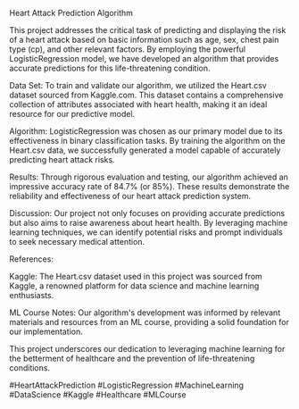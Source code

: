  Heart Attack Prediction Algorithm 

This project addresses the critical task of predicting and displaying the risk of a heart attack based on basic information such as age, sex, chest pain type (cp), and other relevant factors. By employing the powerful LogisticRegression model, we have developed an algorithm that provides accurate predictions for this life-threatening condition.

Data Set: To train and validate our algorithm, we utilized the Heart.csv dataset sourced from Kaggle.com. This dataset contains a comprehensive collection of attributes associated with heart health, making it an ideal resource for our predictive model.

Algorithm: LogisticRegression was chosen as our primary model due to its effectiveness in binary classification tasks. By training the algorithm on the Heart.csv data, we successfully generated a model capable of accurately predicting heart attack risks.

Results: Through rigorous evaluation and testing, our algorithm achieved an impressive accuracy rate of 84.7% (or 85%). These results demonstrate the reliability and effectiveness of our heart attack prediction system.

Discussion: Our project not only focuses on providing accurate predictions but also aims to raise awareness about heart health. By leveraging machine learning techniques, we can identify potential risks and prompt individuals to seek necessary medical attention.

References:

Kaggle: The Heart.csv dataset used in this project was sourced from Kaggle, a renowned platform for data science and machine learning enthusiasts.

ML Course Notes: Our algorithm's development was informed by relevant materials and resources from an ML course, providing a solid foundation for our implementation.

This project underscores our dedication to leveraging machine learning for the betterment of healthcare and the prevention of life-threatening conditions.

#HeartAttackPrediction #LogisticRegression #MachineLearning #DataScience #Kaggle #Healthcare #MLCourse
